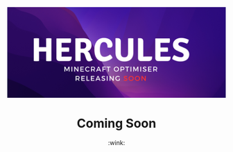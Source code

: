 <div align="center" id="top"> 
<img src="./Images/Cropped.png">

</br>

<h1 align="center">Coming Soon</h1>
:wink: